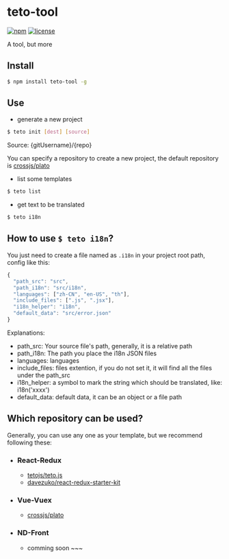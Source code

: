 # teto-tool

[![npm](https://img.shields.io/npm/v/teto-tool.svg)](https://www.npmjs.com/package/teto-tool)
[![license](https://img.shields.io/npm/l/teto-tool.svg)](https://github.com/kagawagao/teto-tool/blob/master/LICENSE)

A tool, but more

## Install

```bash
$ npm install teto-tool -g
```

## Use

- generate a new project

```bash
$ teto init [dest] [source]
```
Source: {gitUsername}/{repo}

You can specify a repository to create a new project, the default repository is [crossjs/plato](https://github.com/crossjs/plato)

- list some templates

```bash
$ teto list
```

- get text to be translated

```bash
$ teto i18n
```
## How to use `$ teto i18n`?

You just need to create a file named as `.i18n` in your project root path, config like this:

```javascript
{
  "path_src": "src",
  "path_i18n": "src/i18n",
  "languages": ["zh-CN", "en-US", "th"],
  "include_files": [".js", ".jsx"],
  "i18n_helper": "i18n",
  "default_data": "src/error.json"
}
```
Explanations:
- path_src: Your source file's path, generally, it is a relative path
- path_i18n: The path you place the i18n JSON files
- languages: languages
- include_files: files extention, if you do not set it, it will find all the files under the path_src
- i18n_helper: a symbol to mark the string which should be translated, like: i18n('xxxx')
- default_data: default data, it can be an object or a file path

## Which repository can be used?

Generally, you can use any one as your template, but we recommend following these:

- ### React-Redux

  - [tetojs/teto.js](https://github.com/tetojs/teto.js)
  - [davezuko/react-redux-starter-kit](https://github.com/davezuko/react-redux-starter-kit)

- ### Vue-Vuex

  - [crossjs/plato](https://github.com/crossjs/plato)

- ### ND-Front

  - comming soon ~~~

